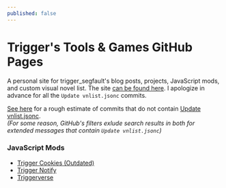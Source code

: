 ```yaml
---
published: false
---
```

# Trigger's Tools & Games GitHub Pages

A personal site for trigger\_segfault's blog posts, projects, JavaScript mods, and custom visual novel list. The site [can be found here](http://trigger-segfault.github.io/). I apologize in advance for all the `Update vnlist.jsonc` commits.

[See here](https://github.com/trigger-segfault/trigger-segfault.github.io/search?q=NOT+%22Update+vnlist.jsonc%22&type=Commits) for a rough estimate of commits that do not contain [Update vnlist.jsonc](https://github.com/trigger-segfault/trigger-segfault.github.io/search?q=%22Update+vnlist.jsonc%22&type=Commits).<br>
*(For some reason, GitHub's filters exlude search results in both for extended messages that contain `Update vnlist.jsonc`)*

### JavaScript Mods

* [Trigger Cookies (Outdated)](https://github.com/trigger-segfault/trigger-segfault.github.io/tree/master/mods/trigger-cookies)
* [Trigger Notify](https://github.com/trigger-segfault/trigger-segfault.github.io/tree/master/mods/trigger-notify)
* [Triggerverse](https://github.com/trigger-segfault/trigger-segfault.github.io/tree/master/mods/triggerverse)
